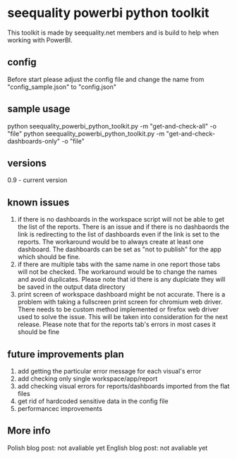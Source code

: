 # seequality powerbi python toolkit
This toolkit is made by seequality.net members and is build to help when working with PowerBI.

## config
Before start please adjust the config file and change the name from "config_sample.json" to "config.json"

## sample usage
python seequality_powerbi_python_toolkit.py -m "get-and-check-all" -o "file"
python seequality_powerbi_python_toolkit.py -m "get-and-check-dashboards-only" -o "file"

## versions
0.9 - current version

## known issues
1) if there is no dashboards in the workspace script will not be able to get the list of the reports. There is an issue and if there is no dashbaords the link is redirecting to the list of dashboards even if the link is set to the reports. The workaround would be to always create at least one dashboard. The dashboards can be set as "not to publish" for the app which should be fine.
2) if there are multiple tabs with the same name in one report those tabs will not be checked. The workaround would be to change the names and avoid duplicates. Please note that id there is any duplciate they will be saved in the output data directory
3) print screen of workspace dashboard might be not accurate. There is a problem with taking a fullscreen print screen for chromium web driver. There needs to be custom method implemented or firefox web driver used to solve the issue. This will be taken into consideration for the next release. Please note that for the reports tab's errors in most cases it should be fine 

## future improvements plan
1) add getting the particular error message for each visual's error
2) add checking only single workspace/app/report
3) add checking visual errors for reports/dashboards imported from the flat files
4) get rid of hardcoded sensitive data in the config file
4) performancec improvements

## More info
Polish blog post: not avaliable yet
English blog post: not avaliable yet